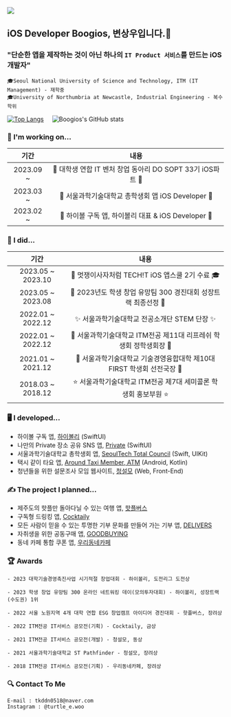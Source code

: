 <img src="https://capsule-render.vercel.app/api?type=waving&color=6495ED&height=200&section=header&text=Sangwoo's%20GitHub-!&fontSize=50&fontColor=FFFFFF&animation=fadeIn"/>

## iOS Developer Boogios, 변상우입니다.👋

### "단순한 앱을 제작하는 것이 아닌 하나의 `IT Product 서비스`를 만드는 iOS 개발자"

```
🎓Seoul National University of Science and Technology, ITM (IT Management) - 재학중
🎓University of Northumbria at Newcastle, Industrial Engineering - 복수학위
```

[![Top Langs](https://github-readme-stats.vercel.app/api/top-langs/?username=boogios&theme=dark)](https://github.com/anuraghazra/github-readme-stats) &nbsp;&nbsp;&nbsp; ![Boogios's GitHub stats](https://github-readme-stats.vercel.app/api?username=boogios&show_icons=true&bg_color=00000000&title_color=6495ED&icon_color=F1D246&text_color=8C9196&line_height=33)

### 🧰 I'm working on...
| 기간 | 내용 |
|:--:|:--:|
| 2023.09 ~ | 🍎 대학생 연합 IT 벤처 창업 동아리 DO SOPT 33기 iOS파트 🍏 |
| 2023.03 ~ | 🏫 서울과학기술대학교 총학생회 앱 iOS Developer 🏫 |
| 2023.02 ~ | 🍹 하이볼 구독 앱, 하이볼리 대표 & iOS Developer 🥂 |

### 🙌 I did...
| 기간 | 내용 |
|:--:|:--:|
| 2023.05 ~ 2023.10 | 🦁 멋쟁이사자처럼 TECH!T iOS 앱스쿨 2기 수료 🎓 |
| 2023.05 ~ 2023.08 | 🌟 2023년도 학생 창업 유망팀 300 경진대회 성장트랙 최종선정 🌟 |
| 2022.01 ~ 2022.12 | ✨ 서울과학기술대학교 전공소개단 STEM 단장 ✨ |
| 2022.01 ~ 2022.12 | 🌱 서울과학기술대학교 ITM전공 제11대 리프레쉬 학생회 정학생회장 🌱 |
| 2021.01 ~ 2021.12 | 💙 서울과학기술대학교 기술경영융합대학 제10대 FIRST 학생회 선전국장 💙 |
| 2018.03 ~ 2018.12 | ⭐️ 서울과학기술대학교 ITM전공 제7대 세미콜론 학생회 홍보부원 ⭐️ |

### 🖥️ I developed...
- 하이볼 구독 앱, [하이볼리](https://apps.apple.com/kr/app/id6466261262) (SwiftUI)
- 나만의 Private 장소 공유 SNS 앱, [Private](https://github.com/APP-iOS2/final-private) (SwiftUI)
- 서울과학기술대학교 총학생회 앱, [SeoulTech Total Council](https://apps.apple.com/kr/app/id1641852619) (Swift, UIKit)
- 택시 같이 타요 앱, [Around Taxi Member, ATM](https://github.com/2022-Mobile-Programming/ATM) (Android, Kotlin)
- 청년들을 위한 설문조사 모임 웹사이트, [청설모](https://github.com/tkddn0518/sulveyWeb) (Web, Front-End)
  
### ✍️ The project I planned...
- 제주도의 핫플만 돌아다닐 수 있는 여행 앱, [핫플버스](https://boogios.notion.site/3c5c92f20f004237a235b423064b83e4?pvs=4)
- 구독형 드링킹 앱, [Cocktaily](https://boogios.notion.site/Cocktaily-6361f10cedc44fbc9b2991ed72e2bb1b?pvs=4)
- 모든 사람이 믿을 수 있는 투명한 기부 문화를 만들어 가는 기부 앱, [DELIVERS](https://boogios.notion.site/DELIVERS-af9d88d5030d4cd1a8696fb8cbb5ec97?pvs=4)
- 자취생을 위한 공동구매 앱, [GOODBUYING](https://boogios.notion.site/GOODBUYING-d2a30d82ae474ae09b69fd61e8d1a86f?pvs=4)
- 동네 카페 통합 쿠폰 앱, [우리동네카페](https://boogios.notion.site/d6408b634b2f49cf866c97d767bb6cae?pvs=4)

### 🏆 Awards
```
- 2023 대학기술경영촉진사업 시기적절 창업대회 - 하이볼리, 도전리그 도전상

- 2023 학생 창업 유망팀 300 온라인 네트워킹 데이(모의투자대회) - 하이볼리, 성장트랙(수도권) 1위

- 2022 서울 노원지역 4개 대학 연합 ESG 창업캠프 아이디어 경진대회 - 핫플버스, 장려상

- 2022 ITM전공 IT서비스 공모전(기획) - Cocktaily, 금상

- 2021 ITM전공 IT서비스 공모전(개발) - 청설모, 동상

- 2021 서울과학기술대학교 ST Pathfinder - 청설모, 장려상

- 2018 ITM전공 IT서비스 공모전(기획) - 우리동네카페, 장려상
```

### 🔍 Contact To Me
```
E-mail : tkddn0518@naver.com
Instagram : @turtle_e.woo
```
